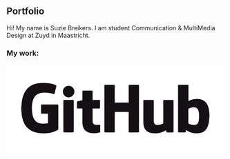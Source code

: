 ## Portfolio

Hi! My name is Suzie Breikers. I am student Communication & MultiMedia Design at Zuyd in Maastricht.  

### My work:






![](GitHub_Logo.png)
